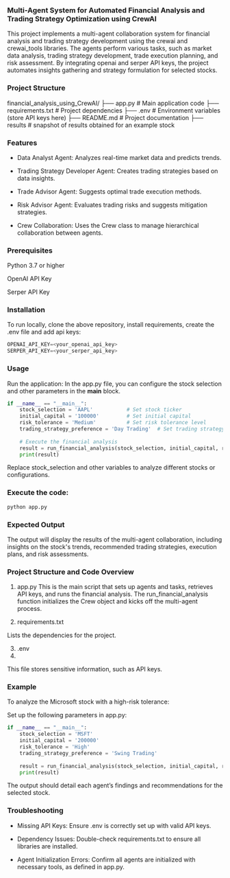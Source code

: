 ### Multi-Agent System for Automated Financial Analysis and Trading Strategy Optimization using CrewAI

This project implements a multi-agent collaboration system for financial analysis and trading strategy development using the crewai and crewai_tools libraries. The agents perform various tasks, such as market data analysis, trading strategy development, trade execution planning, and risk assessment. By integrating openai and serper API keys, the project automates insights gathering and strategy formulation for selected stocks.



### Project Structure

financial_analysis_using_CrewAI/
├── app.py                 # Main application code
├── requirements.txt       # Project dependencies
├── .env                   # Environment variables (store API keys here)
├── README.md              # Project documentation
├── results                # snapshot of results obtained for an example stock

### Features

- Data Analyst Agent: Analyzes real-time market data and predicts trends.

- Trading Strategy Developer Agent: Creates trading strategies based on data insights.

- Trade Advisor Agent: Suggests optimal trade execution methods.

- Risk Advisor Agent: Evaluates trading risks and suggests mitigation strategies.

- Crew Collaboration: Uses the Crew class to manage hierarchical collaboration between agents.


### Prerequisites
 
Python 3.7 or higher
 
OpenAI API Key
 
Serper API Key

### Installation

To run locally, clone the above repository, install requirements, create the .env file and add api keys:

```python
OPENAI_API_KEY=<your_openai_api_key>
SERPER_API_KEY=<your_serper_api_key>
```


### Usage
Run the application: In the app.py file, you can configure the stock selection and other parameters in the __main__ block.

```python
if __name__ == "__main__":
    stock_selection = 'AAPL'           # Set stock ticker
    initial_capital = '100000'         # Set initial capital
    risk_tolerance = 'Medium'          # Set risk tolerance level
    trading_strategy_preference = 'Day Trading'  # Set trading strategy
    
    # Execute the financial analysis
    result = run_financial_analysis(stock_selection, initial_capital, risk_tolerance, trading_strategy_preference)
    print(result)
```

Replace stock_selection and other variables to analyze different stocks or configurations.

### Execute the code:

```python
python app.py
```

### Expected Output

The output will display the results of the multi-agent collaboration, including insights on the stock's trends, recommended trading strategies, execution plans, and risk assessments.

### Project Structure and Code Overview

1. app.py
This is the main script that sets up agents and tasks, retrieves API keys, and runs the financial analysis. The run_financial_analysis function initializes the Crew object and kicks off the multi-agent process.


2. requirements.txt

Lists the dependencies for the project.

3. .env
4. 
This file stores sensitive information, such as API keys. 

### Example

To analyze the Microsoft stock with a high-risk tolerance:

Set up the following parameters in app.py:

```python
if __name__ == "__main__":
    stock_selection = 'MSFT'
    initial_capital = '200000'
    risk_tolerance = 'High'
    trading_strategy_preference = 'Swing Trading'
    
    result = run_financial_analysis(stock_selection, initial_capital, risk_tolerance, trading_strategy_preference)
    print(result)
```

The output should detail each agent’s findings and recommendations for the selected stock.

### Troubleshooting

- Missing API Keys: Ensure .env is correctly set up with valid API keys.

- Dependency Issues: Double-check requirements.txt to ensure all libraries are installed.

- Agent Initialization Errors: Confirm all agents are initialized with necessary tools, as defined in app.py.
